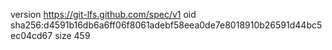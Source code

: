 version https://git-lfs.github.com/spec/v1
oid sha256:d4591b16db6a6ff06f8061adebf58eea0de7e8018910b26591d44bc5ec04cd67
size 459
